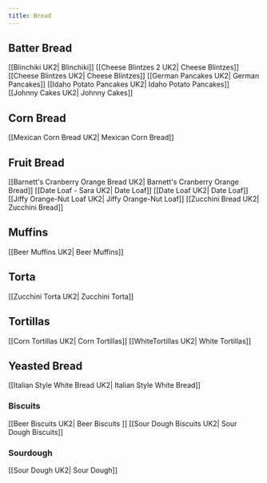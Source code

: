 ```yaml
---
title: Bread
---
```

## Batter Bread
[[Blinchiki UK2| Blinchiki]]
[[Cheese Blintzes 2 UK2| Cheese Blintzes]]
[[Cheese Blintzes UK2| Cheese Blintzes]]
[[German Pancakes UK2| German Pancakes]]
[[Idaho Potato Pancakes UK2| Idaho Potato Pancakes]]
[[Johnny Cakes UK2| Johnny Cakes]]
## Corn Bread
[[Mexican Corn Bread UK2| Mexican Corn Bread]]
## Fruit Bread
[[Barnett's Cranberry Orange Bread UK2| Barnett's Cranberry Orange Bread]]
[[Date Loaf - Sara UK2| Date Loaf]]
[[Date Loaf UK2| Date Loaf]]
[[Jiffy Orange-Nut Loaf UK2| Jiffy Orange-Nut Loaf]]
[[Zucchini Bread UK2| Zucchini Bread]]
## Muffins
[[Beer Muffins UK2| Beer Muffins]]
## Torta
[[Zucchini Torta UK2| Zucchini Torta]]
## Tortillas
[[Corn Tortillas UK2| Corn Tortillas]]
[[WhiteTortillas UK2| White Tortillas]]
## Yeasted Bread
[[Italian Style White Bread UK2| Italian Style White Bread]]
### Biscuits 
[[Beer Biscuits UK2| Beer Biscuits ]]
[[Sour Dough Biscuits UK2| Sour Dough Biscuits]]
### Sourdough
[[Sour Dough UK2| Sour Dough]]